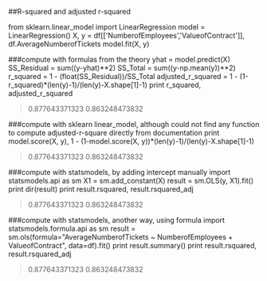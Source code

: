 


##R-squared and adjusted r-squared

from sklearn.linear_model import LinearRegression
model = LinearRegression()
X, y = df[['NumberofEmployees','ValueofContract']], df.AverageNumberofTickets
model.fit(X, y)

###compute with formulas from the theory
yhat = model.predict(X)
SS_Residual = sum((y-yhat)**2)
SS_Total = sum((y-np.mean(y))**2)
r_squared = 1 - (float(SS_Residual))/SS_Total
adjusted_r_squared = 1 - (1-r_squared)*(len(y)-1)/(len(y)-X.shape[1]-1)
print r_squared, adjusted_r_squared
> 0.877643371323 0.863248473832

###compute with sklearn linear_model, although could not find any function to compute adjusted-r-square directly from documentation
print model.score(X, y), 1 - (1-model.score(X, y))*(len(y)-1)/(len(y)-X.shape[1]-1)
> 0.877643371323 0.863248473832 

###compute with statsmodels, by adding intercept manually
import statsmodels.api as sm
X1 = sm.add_constant(X)
result = sm.OLS(y, X1).fit()
print dir(result)
print result.rsquared, result.rsquared_adj
> 0.877643371323 0.863248473832

###compute with statsmodels, another way, using formula
import statsmodels.formula.api as sm
result = sm.ols(formula="AverageNumberofTickets ~ NumberofEmployees + ValueofContract", data=df).fit()
print result.summary()
print result.rsquared, result.rsquared_adj
> 0.877643371323 0.863248473832
